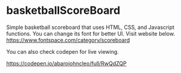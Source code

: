 # basketballScoreBoard
Simple basketball scoreboard that uses HTML, CSS, and Javascript functions. You can change its font for better UI. 
Visit website below.  https://www.fontspace.com/category/scoreboard

You can also check codepen for live viewing.

https://codepen.io/abarojohncleo/full/RwQdZQP
